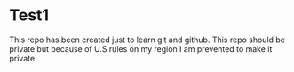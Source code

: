 # Test1
This repo has been created just to learn git and github. This repo should be private but because of  U.S rules on my region I am prevented to make it private

